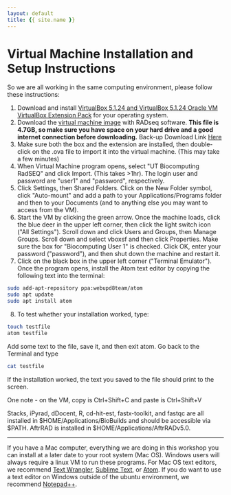 ```yaml
---
layout: default
title: {{ site.name }}
---
```




Virtual Machine Installation and Setup Instructions
==

So we are all working in the same computing environment, please follow these instructions:
1. Download and install [VirtualBox 5.1.24 and VirtualBox 5.1.24 Oracle VM VirtualBox Extension Pack](https://www.virtualbox.org/wiki/Downloads) for your operating system.
2. Download the [virtual machine image](http://download.lab7.io/UT-BioComputing-RadSEQ.ova) with RADseq software. **This file is 4.7GB, so make sure you have space on your hard drive and a good internet connection before downloading.** Back-up Download Link [Here](https://my.pcloud.com/publink/show?code=XZlgriZhnFDHRRHYXyLYhfDmTgueBES96kX)
3. Make sure both the box and the extension are installed, then double-click on the .ova file to import it into the virtual machine. (This may take a few minutes)
4. When Virtual Machine program opens, select "UT Biocomputing RadSEQ" and click Import. (This takes >1hr). The login user and password are "user1" and "password", respectively.
5. Click Settings, then Shared Folders. Click on the New Folder symbol, click "Auto-mount" and add a path to your Applications/Programs folder and then to your Documents (and to anything else you may want to access from the VM).
6. Start the VM by clicking the green arrow. Once the machine loads, click the blue deer in the upper left corner, then click the light switch icon ("All Settings"). Scroll down and click Users and Groups, then Manage Groups. Scroll down and select vboxsf and then click Properties. Make sure the box for "Biocomputing User 1" is checked. Click OK, enter your password ("password"), and then shut down the machine and restart it.
7. Click on the black box in the upper left corner ("Terminal Emulator"). Once the program opens, install the Atom text editor by copying the following text into the terminal:
```bash
sudo add-apt-repository ppa:webupd8team/atom
sudo apt update
sudo apt install atom
```
8. To test whether your installation worked, type:
```bash
touch testfile
atom testfile
```
Add some text to the file, save it, and then exit atom. Go back to the Terminal and type
```bash
cat testfile
```
If the installation worked, the text you saved to the file should print to the screen.

One note - on the VM, copy is Ctrl+Shift+C and paste is Ctrl+Shift+V

Stacks, iPyrad, dDocent, R, cd-hit-est, fastx-toolkit, and fastqc are all installed in $HOME/Applications/BioBuilds and should be accessible via $PATH. AftrRAD is installed in $HOME/Applications/AftrRADv5.0. 


---
If you have a Mac computer, everything we are doing in this workshop you can install at a later date to your root system (Mac OS). Windows users will always require a linux VM to run these programs. For Mac OS text editors, we recommend [Text Wrangler](http://www.barebones.com/products/textwrangler/), [Sublime Text](http://www.sublimetext.com/2), or [Atom](https://atom.io/). If you do want to use a text editor on Windows outside of the ubuntu environment, we recommend [Notepad++](https://notepad-plus-plus.org/).

